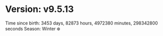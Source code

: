 # Version: v9.5.13
Time since birth: 3453 days, 82873 hours, 4972380 minutes, 298342800 seconds
Season: Winter ❄️
